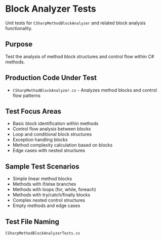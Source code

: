 # Block Analyzer Tests

Unit tests for `CSharpMethodBlockAnalyzer` and related block analysis functionality.

## Purpose
Test the analysis of method block structures and control flow within C# methods.

## Production Code Under Test
- `CSharpMethodBlockAnalyzer.cs` - Analyzes method blocks and control flow patterns

## Test Focus Areas
- Basic block identification within methods
- Control flow analysis between blocks  
- Loop and conditional block structures
- Exception handling blocks
- Method complexity calculation based on blocks
- Edge cases with nested structures

## Sample Test Scenarios
- Simple linear method blocks
- Methods with if/else branches
- Methods with loops (for, while, foreach)
- Methods with try/catch/finally blocks
- Complex nested control structures
- Empty methods and edge cases

## Test File Naming
`CSharpMethodBlockAnalyzerTests.cs`